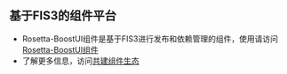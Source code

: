 ## 基于FIS3的组件平台
- Rosetta-BoostUI组件是基于FIS3进行发布和依赖管理的组件，使用请访问<a href="./boost.html" target="_blank">Rosetta-BoostUI组件</a>
- 了解更多信息，访问[共建组件生态](../docs/beginning/elements.md)